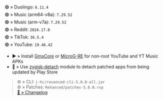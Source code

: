 🟢 » Duolingo: `6.11.4`  
🟢 » Music (arm64-v8a): `7.29.52`  
🟢 » Music (arm-v7a): `7.29.52`  
🟢 » Reddit: `2024.17.0`  
🟢 » TikTok: `36.5.4`  
🟢 » YouTube: `19.46.42`  

- ▶️ » Install [GmsCore](https://github.com/ReVanced/GmsCore/releases) or [MicroG-RE](https://github.com/WSTxda/MicroG-RE/releases) for non-root YouTube and YT Music APKs  
- 🛑 » Use [zygisk-detach](https://github.com/j-hc/zygisk-detach) module to detach patched apps from being updated by Play Store
  
> ⚙️ » CLI: `j-hc/revanced-cli-5.0.0-all.jar`  
> ⚙️ » Patches: `ReVanced/patches-5.6.0.rvp`  
[🔗 » Changelog](https://github.com/ReVanced/revanced-patches/releases/tag/v5.6.0)  

